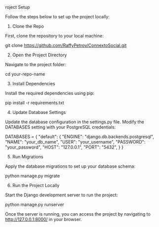 roject Setup

Follow the steps below to set up the project locally:
1. Clone the Repo

First, clone the repository to your local machine:

git clone https://github.com/RaffyPetrov/ConnextoSocial.git

2. Open the Project Directory

Navigate to the project folder:

cd your-repo-name

3. Install Dependencies

Install the required dependencies using pip:

pip install -r requirements.txt

4. Update Database Settings

Update the database configuration in the settings.py file. Modify the DATABASES setting with your PostgreSQL credentials:

DATABASES = {
    "default": {
        "ENGINE": "django.db.backends.postgresql",
        "NAME": "your_db_name",
        "USER": "your_username",
        "PASSWORD": "your_password",
        "HOST": "127.0.0.1",
        "PORT": "5432",
    }
}

5. Run Migrations

Apply the database migrations to set up your database schema:

python manage.py migrate

6. Run the Project Locally

Start the Django development server to run the project:

python manage.py runserver

Once the server is running, you can access the project by navigating to http://127.0.0.1:8000/ in your browser.
